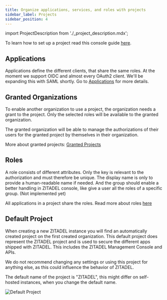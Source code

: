 ```yaml
---
title: Organize applications, services, and roles with projects
sidebar_label: Projects
sidebar_position: 4
---
```


import ProjectDescription from './\_project_description.mdx';

<ProjectDescription name="ProjectDescription" />

To learn how to set up a project read this console guide [here](../../guides/manage/console/projects.mdx).

## Applications

Applications define the different clients, that share the same roles.
At the moment we support OIDC and almost every OAuth2 client. We'll be expanding this with SAML shortly.
Go to [Applications](./applications) for more details.

## Granted Organizations

To enable another organization to use a project, the organization needs a grant to the project.
Only the selected roles will be available to the granted organization.

The granted organization will be able to manage the authorizations of their users for the granted project by themselves in their organization.

More about granted projects: [Granted Projects](./granted_projects)

## Roles

A role consists of different attributes. Only the key is relevant to the authorization and must therefore be unique.
The display name is only to provide a human-readable name if needed.
And the group should enable a better handling in ZITADEL console, like give a user all the roles of a specific group. (Not implemented yet)

All applications in a project share the roles. Read more about roles [here](../../guides/manage/console/roles)

## Default Project

When creating a new ZITADEL instance you will find an automatically created project on the first created organization.
This default project does represent the ZITADEL project and is used to secure the different apps shipped with ZITADEL.
This includes the ZITADEL Management Console and APIs.

We do not recommend changing any settings or using this project for anything else, as this could influence the behavior of ZITADEL.

The default name of the project is "ZITADEL", this might differ on self-hosted instances, when you change the default name.

![Default Project](/img/guides/solution-scenarios/console-default-project.png)
